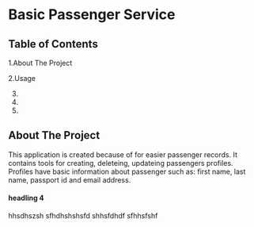 # Basic Passenger Service

## Table of Contents
1.About The Project

2.Usage 

3.

4.

5.

## About The Project
This application is created because of for easier passenger records. It contains tools for creating, deleteing, updateing passengers profiles. Profiles have  basic information about passenger such as: first name, last name, passport id and email address.


#### headling 4
hhsdhszsh
sfhdhshshsfd
shhsfdhdf
sfhhsfshf
